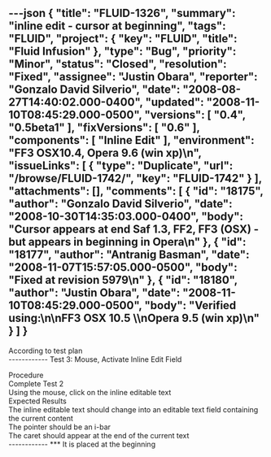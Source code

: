 ---json
{
  "title": "FLUID-1326",
  "summary": "inline edit  - cursor at beginning",
  "tags": "FLUID",
  "project": {
    "key": "FLUID",
    "title": "Fluid Infusion"
  },
  "type": "Bug",
  "priority": "Minor",
  "status": "Closed",
  "resolution": "Fixed",
  "assignee": "Justin Obara",
  "reporter": "Gonzalo David Silverio",
  "date": "2008-08-27T14:40:02.000-0400",
  "updated": "2008-11-10T08:45:29.000-0500",
  "versions": [
    "0.4",
    "0.5beta1"
  ],
  "fixVersions": [
    "0.6"
  ],
  "components": [
    "Inline Edit"
  ],
  "environment": "FF3 OSX10.4, Opera 9.6 (win xp)\n",
  "issueLinks": [
    {
      "type": "Duplicate",
      "url": "/browse/FLUID-1742/",
      "key": "FLUID-1742"
    }
  ],
  "attachments": [],
  "comments": [
    {
      "id": "18175",
      "author": "Gonzalo David Silverio",
      "date": "2008-10-30T14:35:03.000-0400",
      "body": "Cursor appears at end Saf 1.3, FF2, FF3 (OSX) - but appears in beginning in Opera\n"
    },
    {
      "id": "18177",
      "author": "Antranig Basman",
      "date": "2008-11-07T15:57:05.000-0500",
      "body": "Fixed at revision 5979\n"
    },
    {
      "id": "18180",
      "author": "Justin Obara",
      "date": "2008-11-10T08:45:29.000-0500",
      "body": "Verified using:\n\nFF3 OSX 10.5 \\\nOpera 9.5 (win xp)\n"
    }
  ]
}
---
According to test plan\
\------------
Test 3: Mouse, Activate Inline Edit Field

Procedure\
Complete Test 2\
Using the mouse, click on the inline editable text\
Expected Results\
The inline editable text should change into an editable text field containing the current content\
The pointer should be an i-bar\
The caret should appear at the end of the current text\
\------------
\*\*\*  It is placed at the beginning

        